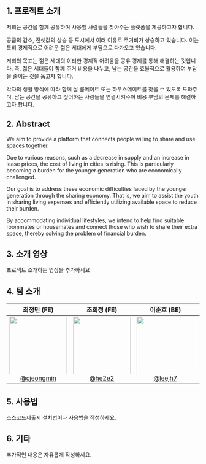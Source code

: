 ## 1. 프로젝트 소개

저희는 공간을 함께 공유하며 사용할 사람들을 찾아주는 플랫폼을 제공하고자 합니다.

공급의 감소, 전셋값의 상승 등 도시에서 여러 이유로 주거비가 상승하고 있습니다. 이는 특히 경제적으로 어려운 젊은 세대에게 부담으로 다가오고 있습니다.

저희의 목표는 젊은 세대의 이러한 경제적 어려움을 공유 경제를 통해 해결하는 것입니다. 즉, 젊은 세대들이 함께 주거 비용을 나누고, 남는 공간을 효율적으로 활용하여 부담을 줄이는 것을 돕고자 합니다.

각자의 생활 방식에 따라 함께 살 룸메이트 또는 하우스메이트를 찾을 수 있도록 도와주며, 남는 공간을 공유하고 싶어하는 사람들을 연결시켜주어 비용 부담의 문제를 해결하고자 합니다.

## 2. Abstract

We aim to provide a platform that connects people willing to share and use spaces together.

Due to various reasons, such as a decrease in supply and an increase in lease prices, the cost of living in cities is rising. This is particularly becoming a burden for the younger generation who are economically challenged.

Our goal is to address these economic difficulties faced by the younger generation through the sharing economy. That is, we aim to assist the youth in sharing living expenses and efficiently utilizing available space to reduce their burden.

By accommodating individual lifestyles, we intend to help find suitable roommates or housemates and connect those who wish to share their extra space, thereby solving the problem of financial burden.

## 3. 소개 영상

프로젝트 소개하는 영상을 추가하세요

## 4. 팀 소개

<div align="center">

|                                                              **최정민 (FE)**                                                              |                                                          **조희정 (FE)**                                                          |                                                           **이준호 (BE)**                                                           |                                                                **정연수 (BE)**                                                                |
|:--------------------------------------------------------------------------------------------------------------------------------------:|:------------------------------------------------------------------------------------------------------------------------------:|:--------------------------------------------------------------------------------------------------------------------------------:|:------------------------------------------------------------------------------------------------------------------------------------------:|
| [<img src="https://avatars.githubusercontent.com/u/55117867?v=4" height=150 width=150> <br/> @cjeongmin](https://github.com/cjeongmin) | [<img src="https://avatars.githubusercontent.com/u/66050038?v=4" height=150 width=150> <br/> @he2e2](https://github.com/he2e2) | [<img src="https://avatars.githubusercontent.com/u/39540595?v=4" height=150 width=150> <br/> @leejh7](https://github.com/leejh7) | [<img src="https://avatars.githubusercontent.com/u/52970725?v=4" height=150 width=150> <br/> @cheesecrust](https://github.com/cheesecrust) |

</div>

## 5. 사용법

소스코드제출시 설치법이나 사용법을 작성하세요.

## 6. 기타

추가적인 내용은 자유롭게 작성하세요.

